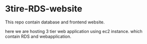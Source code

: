 # 3tire-RDS-website
This repo contain database and frontend website.

here we are hosting 3 tier web application using ec2 instance. which contain RDS and webapplication.
